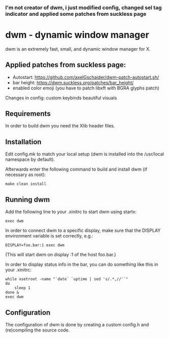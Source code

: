 ### I'm not creator of dwm, i just modified config, changed sel tag indicator and applied some patches from suckless page

# dwm - dynamic window manager
dwm is an extremely fast, small, and dynamic window manager for X.
## Applied patches from suckless page:
* Autostart: https://github.com/axelGschaider/dwm-patch-autostart.sh/
* bar height: https://dwm.suckless.org/patches/bar_height/  
* enabled color emoji (you have to patch libxft with BGRA glyphs patch)

Changes in config:
custom keybinds
beautiful visuals


## Requirements
In order to build dwm you need the Xlib header files.


## Installation
Edit config.mk to match your local setup (dwm is installed into
the /usr/local namespace by default).

Afterwards enter the following command to build and install dwm (if
necessary as root):

    make clean install


##  Running dwm
Add the following line to your .xinitrc to start dwm using startx:

    exec dwm

In order to connect dwm to a specific display, make sure that
the DISPLAY environment variable is set correctly, e.g.:

    DISPLAY=foo.bar:1 exec dwm

(This will start dwm on display :1 of the host foo.bar.)

In order to display status info in the bar, you can do something
like this in your .xinitrc:

    while xsetroot -name "`date` `uptime | sed 's/.*,//'`"
    do
    	sleep 1
    done &
    exec dwm


Configuration
-------------
The configuration of dwm is done by creating a custom config.h
and (re)compiling the source code.
